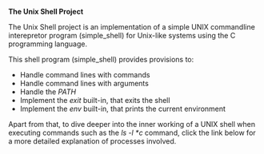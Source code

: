 **The Unix Shell Project**

The Unix Shell project is an implementation of a simple UNIX commandline interepretor program (simple\_shell) for Unix-like systems using the C programming language.

This shell program (simple\_shell) provides provisions to:
* Handle command lines with commands
* Handle command lines with arguments
* Handle the _PATH_
* Implement the _exit_ built-in, that exits the shell
* Implement the _env_ built-in, that prints the current environment

Apart from that, to dive deeper into the inner working of a UNIX shell when executing commands such as the _ls -l *c_ command, click the link below for a more detailed explanation of processes involved.
